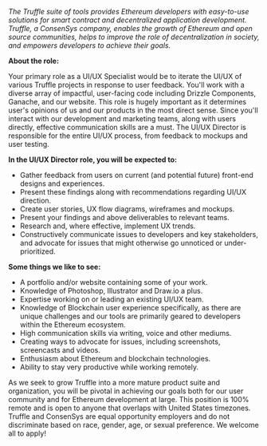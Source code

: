 _The Truffle suite of tools provides Ethereum developers with easy-to-use solutions for smart contract and decentralized application development. Truffle, a ConsenSys company, enables the growth of Ethereum and open source communities, helps to improve the role of decentralization in society, and empowers developers to achieve their goals._

**About the role:**

Your primary role as a UI/UX Specialist would be to iterate the UI/UX of various Truffle projects in response to user feedback. You'll work with a diverse array of impactful, user-facing code including Drizzle Components, Ganache, and our website. This role is hugely important as it determines user's opinions of us and our products in the most direct sense. Since you'll interact with our development and marketing teams, along with users directly, effective communication skills are a must. The UI/UX Director is responsible for the entire UI/UX process, from feedback to mockups and user testing.

**In the UI/UX Director role, you will be expected to:**

* Gather feedback from users on current (and potential future) front-end designs and experiences.
* Present these findings along with recommendations regarding UI/UX direction.
* Create user stories, UX flow diagrams, wireframes and mockups.
* Present your findings and above deliverables to relevant teams.
* Research and, where effective, implement UX trends.
* Constructively communicate issues to developers and key stakeholders, and advocate for issues that might otherwise go unnoticed or under-prioritized.

**Some things we like to see:**

* A portfolio and/or website containing some of your work.
* Knowledge of Photoshop, Illustrator and Draw.io a plus.
* Expertise working on or leading an existing UI/UX team.
* Knowledge of Blockchain user experience specifically, as there are unique challenges and our tools are primarily geared to developers within the Ethereum ecosystem.
* High communication skills via writing, voice and other mediums.
* Creating ways to advocate for issues, including screenshots, screencasts and videos.
* Enthusiasm about Ethereum and blockchain technologies.
* Ability to stay very productive while working remotely.

As we seek to grow Truffle into a more mature product suite and organization, you will be pivotal in achieving our goals both for our user community and for Ethereum development at large. This position is 100% remote and is open to anyone that overlaps with United States timezones. Truffle and ConsenSys are equal opportunity employers and do not discriminate based on race, gender, age, or sexual preference. We welcome all to apply!